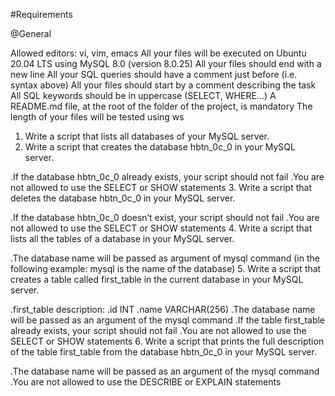 #Requirements

@General

Allowed editors: vi, vim, emacs
All your files will be executed on Ubuntu 20.04 LTS using MySQL 8.0 (version 8.0.25)
All your files should end with a new line
All your SQL queries should have a comment just before (i.e. syntax above)
All your files should start by a comment describing the task
All SQL keywords should be in uppercase (SELECT, WHERE…)
A README.md file, at the root of the folder of the project, is mandatory
The length of your files will be tested using ws

1. Write a script that lists all databases of your MySQL server.
2. Write a script that creates the database hbtn_0c_0 in your MySQL server.

.If the database hbtn_0c_0 already exists, your script should not fail
.You are not allowed to use the SELECT or SHOW statements
3. Write a script that deletes the database hbtn_0c_0 in your MySQL server.

.If the database hbtn_0c_0 doesn’t exist, your script should not fail
.You are not allowed to use the SELECT or SHOW statements
4. Write a script that lists all the tables of a database in your MySQL server.

.The database name will be passed as argument of mysql command (in the following example: mysql is the name of the database)
5. Write a script that creates a table called first_table in the current database in your MySQL server.

.first_table description:
    .id INT
    .name VARCHAR(256)
.The database name will be passed as an argument of the mysql command
.If the table first_table already exists, your script should not fail
.You are not allowed to use the SELECT or SHOW statements
6. Write a script that prints the full description of the table first_table from the database hbtn_0c_0 in your MySQL server.

.The database name will be passed as an argument of the mysql command
.You are not allowed to use the DESCRIBE or EXPLAIN statements
 
